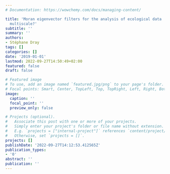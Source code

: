 ```yaml
---
# Documentation: https://wowchemy.com/docs/managing-content/

title: 'Moran eigenvector filters for the analysis of ecological data : are they really
  multiscale?'
subtitle: ''
summary: ''
authors:
- Stéphane Dray
tags: []
categories: []
date: '2019-01-01'
lastmod: 2022-09-27T14:50:49+02:00
featured: false
draft: false

# Featured image
# To use, add an image named `featured.jpg/png` to your page's folder.
# Focal points: Smart, Center, TopLeft, Top, TopRight, Left, Right, BottomLeft, Bottom, BottomRight.
image:
  caption: ''
  focal_point: ''
  preview_only: false

# Projects (optional).
#   Associate this post with one or more of your projects.
#   Simply enter your project's folder or file name without extension.
#   E.g. `projects = ["internal-project"]` references `content/project/deep-learning/index.md`.
#   Otherwise, set `projects = []`.
projects: []
publishDate: '2022-09-27T14:12:53.412565Z'
publication_types:
- '0'
abstract: ''
publication: ''
---
```

